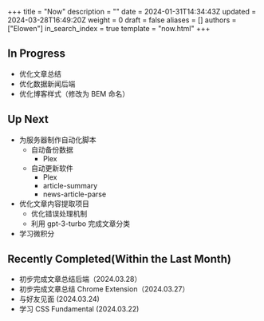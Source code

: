 +++
title = "Now"
description = ""
date = 2024-01-31T14:34:43Z
updated = 2024-03-28T16:49:20Z
weight = 0
draft = false
aliases = []
authors = ["Elowen"]
in_search_index = true
template = "now.html"
+++

## In Progress

- 优化文章总结
- 优化数据新闻后端
- 优化博客样式（修改为 BEM 命名）

## Up Next

- 为服务器制作自动化脚本
  - 自动备份数据
    - Plex
  - 自动更新软件
    - Plex
    - article-summary
    - news-article-parse
- 优化文章内容提取项目
  - 优化错误处理机制
  - 利用 gpt-3-turbo 完成文章分类
- 学习微积分

## Recently Completed(Within the Last Month)

- 初步完成文章总结后端（2024.03.28）
- 初步完成文章总结 Chrome Extension（2024.03.27）
- 与好友见面 (2024.03.24)
- 学习 CSS Fundamental (2024.03.22)
